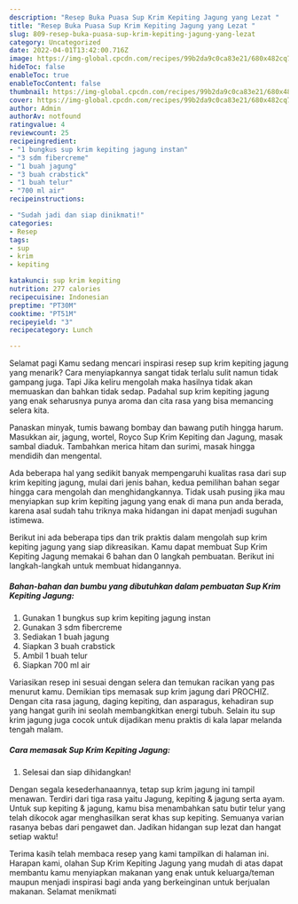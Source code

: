 ```yaml
---
description: "Resep Buka Puasa Sup Krim Kepiting Jagung yang Lezat "
title: "Resep Buka Puasa Sup Krim Kepiting Jagung yang Lezat "
slug: 809-resep-buka-puasa-sup-krim-kepiting-jagung-yang-lezat
category: Uncategorized
date: 2022-04-01T13:42:00.716Z
image: https://img-global.cpcdn.com/recipes/99b2da9c0ca83e21/680x482cq70/sup-krim-kepiting-jagung-foto-resep-utama.jpg
hideToc: false
enableToc: true
enableTocContent: false
thumbnail: https://img-global.cpcdn.com/recipes/99b2da9c0ca83e21/680x482cq70/sup-krim-kepiting-jagung-foto-resep-utama.jpg
cover: https://img-global.cpcdn.com/recipes/99b2da9c0ca83e21/680x482cq70/sup-krim-kepiting-jagung-foto-resep-utama.jpg
author: Admin
authorAv: notfound
ratingvalue: 4
reviewcount: 25
recipeingredient:
- "1 bungkus sup krim kepiting jagung instan"
- "3 sdm fibercreme"
- "1 buah jagung"
- "3 buah crabstick"
- "1 buah telur"
- "700 ml air"
recipeinstructions:

- "Sudah jadi dan siap dinikmati!"
categories:
- Resep
tags:
- sup
- krim
- kepiting

katakunci: sup krim kepiting 
nutrition: 277 calories
recipecuisine: Indonesian
preptime: "PT30M"
cooktime: "PT51M"
recipeyield: "3"
recipecategory: Lunch

---
```



Selamat pagi Kamu sedang mencari inspirasi resep sup krim kepiting jagung yang menarik? Cara menyiapkannya sangat tidak terlalu sulit namun tidak gampang juga. Tapi Jika keliru mengolah maka hasilnya tidak akan memuaskan dan bahkan tidak sedap. Padahal sup krim kepiting jagung yang enak seharusnya punya aroma dan cita rasa yang bisa memancing selera kita.


Panaskan minyak, tumis bawang bombay dan bawang putih hingga harum. Masukkan air, jagung, wortel, Royco Sup Krim Kepiting dan Jagung, masak sambal diaduk. Tambahkan merica hitam dan surimi, masak hingga mendidih dan mengental.

Ada beberapa hal yang sedikit banyak mempengaruhi kualitas rasa dari sup krim kepiting jagung, mulai dari jenis bahan, kedua pemilihan bahan segar hingga cara mengolah dan menghidangkannya. Tidak usah pusing jika mau menyiapkan sup krim kepiting jagung yang enak di mana pun anda berada, karena asal sudah tahu triknya maka hidangan ini dapat menjadi suguhan istimewa.


Berikut ini ada beberapa tips dan trik praktis dalam mengolah sup krim kepiting jagung yang siap dikreasikan. Kamu dapat membuat Sup Krim Kepiting Jagung memakai 6 bahan dan 0 langkah pembuatan. Berikut ini langkah-langkah untuk membuat hidangannya.

<!--inarticleads1-->

##### Bahan-bahan dan bumbu yang dibutuhkan dalam pembuatan Sup Krim Kepiting Jagung:

1. Gunakan 1 bungkus sup krim kepiting jagung instan
1. Gunakan 3 sdm fibercreme
1. Sediakan 1 buah jagung
1. Siapkan 3 buah crabstick
1. Ambil 1 buah telur
1. Siapkan 700 ml air


Variasikan resep ini sesuai dengan selera dan temukan racikan yang pas menurut kamu. Demikian tips memasak sup krim jagung dari PROCHIZ. Dengan cita rasa jagung, daging kepiting, dan asparagus, kehadiran sup yang hangat gurih ini seolah membangkitkan energi tubuh. Selain itu sup krim jagung juga cocok untuk dijadikan menu praktis di kala lapar melanda tengah malam. 

<!--inarticleads2-->

##### Cara memasak Sup Krim Kepiting Jagung:


1. Selesai dan siap dihidangkan!

Dengan segala kesederhanaannya, tetap sup krim jagung ini tampil menawan. Terdiri dari tiga rasa yaitu Jagung, kepiting &amp; jagung serta ayam. Untuk sup kepiting &amp; jagung, kamu bisa menambahkan satu butir telur yang telah dikocok agar menghasilkan serat khas sup kepiting. Semuanya varian rasanya bebas dari pengawet dan. Jadikan hidangan sup lezat dan hangat setiap waktu! 

Terima kasih telah membaca resep yang kami tampilkan di halaman ini. Harapan kami, olahan Sup Krim Kepiting Jagung yang mudah di atas dapat membantu kamu menyiapkan makanan yang enak untuk keluarga/teman maupun menjadi inspirasi bagi anda yang berkeinginan untuk berjualan makanan. Selamat menikmati
